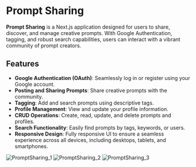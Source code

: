 # Prompt Sharing

**Prompt Sharing** is a Next.js application designed for users to share, discover, and manage creative prompts. With Google Authentication, tagging, and robust search capabilities, users can interact with a vibrant community of prompt creators.

## Features

- **Google Authentication (OAuth)**: Seamlessly log in or register using your Google account.
- **Posting and Sharing Prompts**: Share creative prompts with the community.
- **Tagging**: Add and search prompts using descriptive tags.
- **Profile Management**: View and update your profile information.
- **CRUD Operations**: Create, read, update, and delete prompts and profiles.
- **Search Functionality**: Easily find prompts by tags, keywords, or users.
- **Responsive Design**: Fully responsive UI to ensure a seamless experience across all devices, including desktops, tablets, and smartphones.

![PromptSharing_1](https://github.com/user-attachments/assets/fadd2678-97e0-46a5-8087-6b5edc30cd01)
![PromptSharing_2](https://github.com/user-attachments/assets/6898f1ce-7164-4ee6-9c1e-6d0db87c0c47)
![PromptSharing_3](https://github.com/user-attachments/assets/0816bd34-c334-4846-a22d-a2a77c863866)

